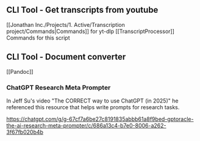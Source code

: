 ##  CLI Tool - Get transcripts from youtube
[[Jonathan Inc./Projects/1. Active/Transcription project/Commands|Commands]] for yt-dlp
[[TranscriptProcessor]] Commands for this script

##  CLI Tool - Document converter
[[Pandoc]] 

### ChatGPT Research Meta Prompter
In Jeff Su's video "The CORRECT way to use ChatGPT (in 2025)" he referenced this resource that helps write prompts for research tasks.

https://chatgpt.com/g/g-67cf7a6be27c8191835abbb61a8f9bed-gptoracle-the-ai-research-meta-prompter/c/686a13c4-b7e0-8006-a262-3f67fb020b4b

